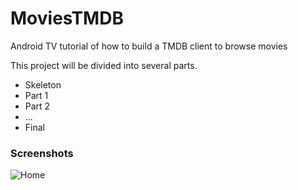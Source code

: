 # MoviesTMDB

Android TV tutorial of how to build a TMDB client to browse movies

This project will be divided into several parts.
* Skeleton
* Part 1
* Part 2
* ...
* Final

### Screenshots

![Home](https://github.com/fnk0/MoviesTMDB/blob/master/screenshots/home.png?raw=true "Home")